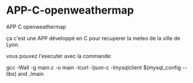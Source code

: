 # APP-C-openweathermap
APP C openweathermap


ça c'est une APP développé en C pour recuperer la meteo de la ville de Lyon.


vous pouvez l'executer avec la commande:

 gcc -Wall -g main.c -o main -lcurl -ljson-c -lmysqlclient $(mysql_config --libs) 
 and
./main

